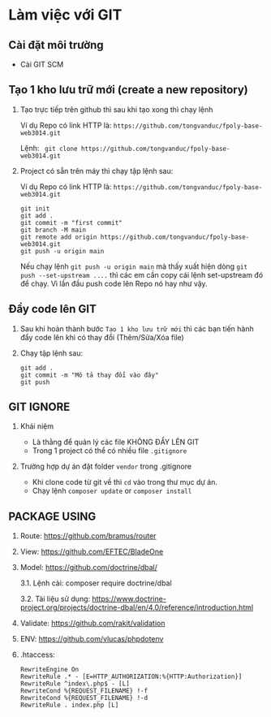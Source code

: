 # Làm việc với GIT

## Cài đặt môi trường
- Cài GIT SCM

## Tạo 1 kho lưu trữ mới (create a new repository)

1. Tạo trực tiếp trên github thì sau khi tạo xong thì chạy lệnh
    
    Ví dụ Repo có link HTTP là: ```https://github.com/tongvanduc/fpoly-base-web3014.git```
    
    Lệnh: ``` git clone https://github.com/tongvanduc/fpoly-base-web3014.git```

2. Project có sẵn trên máy thì chạy tập lệnh sau:

    Ví dụ Repo có link HTTP là: ```https://github.com/tongvanduc/fpoly-base-web3014.git```

    ```
    git init
    git add .
    git commit -m "first commit"
    git branch -M main
    git remote add origin https://github.com/tongvanduc/fpoly-base-web3014.git
    git push -u origin main
    ```

    Nếu chạy lệnh ```git push -u origin main``` mà thấy xuất hiện dòng ```git push --set-upstream ....``` thì các em cần copy cái lệnh set-upstream đó để chạy. Vì lần đầu push code lên Repo nó hay như vậy.

## Đẩy code lên GIT

1. Sau khi hoàn thành bước ```Tạo 1 kho lưu trữ mới``` thì các bạn tiến hành đẩy code lên khi có thay đổi (Thêm/Sửa/Xóa file)

2. Chạy tập lệnh sau:

    ```
    git add .
    git commit -m "Mô tả thay đổi vào đây"
    git push
    ```

## GIT IGNORE

1. Khái niệm

    - Là thằng để quản lý các file KHÔNG ĐẨY LÊN GIT
    - Trong 1 project có thể có nhiều file ```.gitignore```

2. Trường hợp dự án đặt folder ```vendor``` trong .gitignore
    
    - Khi clone code từ git về thì ```cd``` vào trong thư mục dự án.
    - Chạy lệnh ```composer update``` or ```composer install```

## PACKAGE USING

1. Route: https://github.com/bramus/router
2. View: https://github.com/EFTEC/BladeOne
3. Model: https://github.com/doctrine/dbal/
    
    3.1. Lệnh cài: composer require doctrine/dbal
    
    3.2. Tài liệu sử dụng: https://www.doctrine-project.org/projects/doctrine-dbal/en/4.0/reference/introduction.html
4. Validate: https://github.com/rakit/validation
5. ENV: https://github.com/vlucas/phpdotenv
6. .htaccess: 
    ```
    RewriteEngine On
    RewriteRule .* - [E=HTTP_AUTHORIZATION:%{HTTP:Authorization}]
    RewriteRule ^index\.php$ - [L]
    RewriteCond %{REQUEST_FILENAME} !-f
    RewriteCond %{REQUEST_FILENAME} !-d
    RewriteRule . index.php [L]
    ```
